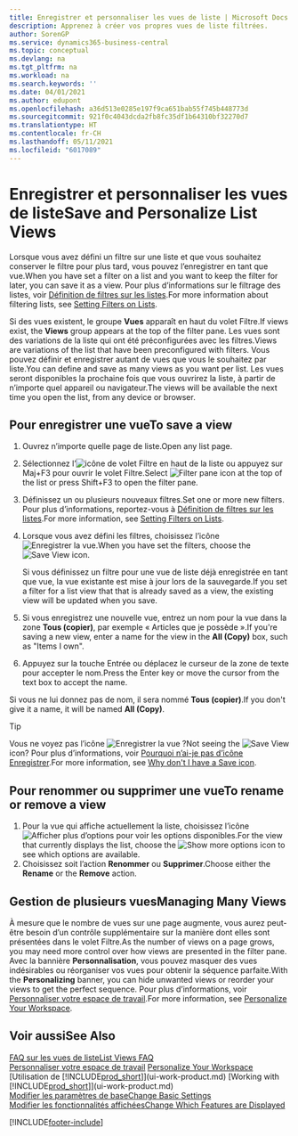 ```yaml
---
title: Enregistrer et personnaliser les vues de liste | Microsoft Docs
description: Apprenez à créer vos propres vues de liste filtrées.
author: SorenGP
ms.service: dynamics365-business-central
ms.topic: conceptual
ms.devlang: na
ms.tgt_pltfrm: na
ms.workload: na
ms.search.keywords: ''
ms.date: 04/01/2021
ms.author: edupont
ms.openlocfilehash: a36d513e0285e197f9ca651bab55f745b448773d
ms.sourcegitcommit: 921f0c4043dcda2fb8fc35df1b64310bf32270d7
ms.translationtype: HT
ms.contentlocale: fr-CH
ms.lasthandoff: 05/11/2021
ms.locfileid: "6017089"
---
```

# <a name="save-and-personalize-list-views"></a><span data-ttu-id="25c0d-103">Enregistrer et personnaliser les vues de liste</span><span class="sxs-lookup"><span data-stu-id="25c0d-103">Save and Personalize List Views</span></span>
<span data-ttu-id="25c0d-104">Lorsque vous avez défini un filtre sur une liste et que vous souhaitez conserver le filtre pour plus tard, vous pouvez l’enregistrer en tant que vue.</span><span class="sxs-lookup"><span data-stu-id="25c0d-104">When you have set a filter on a list and you want to keep the filter for later, you can save it as a view.</span></span> <span data-ttu-id="25c0d-105">Pour plus d’informations sur le filtrage des listes, voir [Définition de filtres sur les listes](ui-enter-criteria-filters.md#setting-filters-on-lists).</span><span class="sxs-lookup"><span data-stu-id="25c0d-105">For more information about filtering lists, see [Setting Filters on Lists](ui-enter-criteria-filters.md#setting-filters-on-lists).</span></span>

<span data-ttu-id="25c0d-106">Si des vues existent, le groupe **Vues** apparaît en haut du volet Filtre.</span><span class="sxs-lookup"><span data-stu-id="25c0d-106">If views exist, the **Views** group appears at the top of the filter pane.</span></span> <span data-ttu-id="25c0d-107">Les vues sont des variations de la liste qui ont été préconfigurées avec les filtres.</span><span class="sxs-lookup"><span data-stu-id="25c0d-107">Views are variations of the list that have been preconfigured with filters.</span></span> <span data-ttu-id="25c0d-108">Vous pouvez définir et enregistrer autant de vues que vous le souhaitez par liste.</span><span class="sxs-lookup"><span data-stu-id="25c0d-108">You can define and save as many views as you want per list.</span></span> <span data-ttu-id="25c0d-109">Les vues seront disponibles la prochaine fois que vous ouvrirez la liste, à partir de n’importe quel appareil ou navigateur.</span><span class="sxs-lookup"><span data-stu-id="25c0d-109">The views will be available the next time you open the list, from any device or browser.</span></span>

## <a name="to-save-a-view"></a><span data-ttu-id="25c0d-110">Pour enregistrer une vue</span><span class="sxs-lookup"><span data-stu-id="25c0d-110">To save a view</span></span>
1. <span data-ttu-id="25c0d-111">Ouvrez n’importe quelle page de liste.</span><span class="sxs-lookup"><span data-stu-id="25c0d-111">Open any list page.</span></span>
2. <span data-ttu-id="25c0d-112">Sélectionnez l’![icône de volet Filtre](media/open-filter-pane-icon.png "Icône de volet Filtre") en haut de la liste ou appuyez sur Maj+F3 pour ouvrir le volet Filtre.</span><span class="sxs-lookup"><span data-stu-id="25c0d-112">Select ![Filter pane icon](media/open-filter-pane-icon.png "Filter pane icon") at the top of the list or press Shift+F3 to open the filter pane.</span></span>
3. <span data-ttu-id="25c0d-113">Définissez un ou plusieurs nouveaux filtres.</span><span class="sxs-lookup"><span data-stu-id="25c0d-113">Set one or more new filters.</span></span> <span data-ttu-id="25c0d-114">Pour plus d’informations, reportez-vous à [Définition de filtres sur les listes](ui-enter-criteria-filters.md#setting-filters-on-lists).</span><span class="sxs-lookup"><span data-stu-id="25c0d-114">For more information, see [Setting Filters on Lists](ui-enter-criteria-filters.md#setting-filters-on-lists).</span></span>
4. <span data-ttu-id="25c0d-115">Lorsque vous avez défini les filtres, choisissez l’icône ![Enregistrer la vue](media/save_view_icon.png "Enregistrer la vue").</span><span class="sxs-lookup"><span data-stu-id="25c0d-115">When you have set the filters, choose the ![Save View](media/save_view_icon.png "Save View") icon.</span></span>

    <span data-ttu-id="25c0d-116">Si vous définissez un filtre pour une vue de liste déjà enregistrée en tant que vue, la vue existante est mise à jour lors de la sauvegarde.</span><span class="sxs-lookup"><span data-stu-id="25c0d-116">If you set a filter for a list view that that is already saved as a view, the existing view will be updated when you save.</span></span>
5. <span data-ttu-id="25c0d-117">Si vous enregistrez une nouvelle vue, entrez un nom pour la vue dans la zone **Tous (copier)**, par exemple « Articles que je possède ».</span><span class="sxs-lookup"><span data-stu-id="25c0d-117">If you're saving a new view, enter a name for the view in the **All (Copy)** box, such as "Items I own".</span></span>
6. <span data-ttu-id="25c0d-118">Appuyez sur la touche Entrée ou déplacez le curseur de la zone de texte pour accepter le nom.</span><span class="sxs-lookup"><span data-stu-id="25c0d-118">Press the Enter key or move the cursor from the text box to accept the name.</span></span>

<span data-ttu-id="25c0d-119">Si vous ne lui donnez pas de nom, il sera nommé **Tous (copier)**.</span><span class="sxs-lookup"><span data-stu-id="25c0d-119">If you don't give it a name, it will be named **All (Copy)**.</span></span>

> [!TIP]
> <span data-ttu-id="25c0d-120">Vous ne voyez pas l’icône ![Enregistrer la vue](media/save_view_icon.png "Enregistrer la vue") ?</span><span class="sxs-lookup"><span data-stu-id="25c0d-120">Not seeing the ![Save View](media/save_view_icon.png "Save View") icon?</span></span> <span data-ttu-id="25c0d-121">Pour plus d’informations, voir [Pourquoi n’ai-je pas d’icône Enregistrer](/dynamics365/business-central/ui-views-faq#save).</span><span class="sxs-lookup"><span data-stu-id="25c0d-121">For more information, see [Why don't I have a Save icon](/dynamics365/business-central/ui-views-faq#save).</span></span>

## <a name="to-rename-or-remove-a-view"></a><span data-ttu-id="25c0d-122">Pour renommer ou supprimer une vue</span><span class="sxs-lookup"><span data-stu-id="25c0d-122">To rename or remove a view</span></span>
1. <span data-ttu-id="25c0d-123">Pour la vue qui affiche actuellement la liste, choisissez l’icône ![Afficher plus d’options](media/show-more-options-icon.png "Afficher plus d’options") pour voir les options disponibles.</span><span class="sxs-lookup"><span data-stu-id="25c0d-123">For the view that currently displays the list, choose the ![Show more options](media/show-more-options-icon.png "Show more options") icon to see which options are available.</span></span>
2. <span data-ttu-id="25c0d-124">Choisissez soit l’action **Renommer** ou **Supprimer**.</span><span class="sxs-lookup"><span data-stu-id="25c0d-124">Choose either the **Rename** or the **Remove** action.</span></span>

## <a name="managing-many-views"></a><span data-ttu-id="25c0d-125">Gestion de plusieurs vues</span><span class="sxs-lookup"><span data-stu-id="25c0d-125">Managing Many Views</span></span>
<span data-ttu-id="25c0d-126">À mesure que le nombre de vues sur une page augmente, vous aurez peut-être besoin d’un contrôle supplémentaire sur la manière dont elles sont présentées dans le volet Filtre.</span><span class="sxs-lookup"><span data-stu-id="25c0d-126">As the number of views on a page grows, you may need more control over how views are presented in the filter pane.</span></span> <span data-ttu-id="25c0d-127">Avec la bannière **Personnalisation**, vous pouvez masquer des vues indésirables ou réorganiser vos vues pour obtenir la séquence parfaite.</span><span class="sxs-lookup"><span data-stu-id="25c0d-127">With the **Personalizing** banner, you can hide unwanted views or reorder your views to get the perfect sequence.</span></span> <span data-ttu-id="25c0d-128">Pour plus d’informations, voir [Personnaliser votre espace de travail](ui-personalization-user.md).</span><span class="sxs-lookup"><span data-stu-id="25c0d-128">For more information, see [Personalize Your Workspace](ui-personalization-user.md).</span></span>

## <a name="see-also"></a><span data-ttu-id="25c0d-129">Voir aussi</span><span class="sxs-lookup"><span data-stu-id="25c0d-129">See Also</span></span>
[<span data-ttu-id="25c0d-130">FAQ sur les vues de liste</span><span class="sxs-lookup"><span data-stu-id="25c0d-130">List Views FAQ</span></span>](ui-views-faq.yml)  
<span data-ttu-id="25c0d-131">[Personnaliser votre espace de travail](ui-personalization-user.md)  </span><span class="sxs-lookup"><span data-stu-id="25c0d-131">[Personalize Your Workspace](ui-personalization-user.md)  </span></span>  
<span data-ttu-id="25c0d-132">[Utilisation de [!INCLUDE[prod_short](includes/prod_short.md)]](ui-work-product.md)  </span><span class="sxs-lookup"><span data-stu-id="25c0d-132">[Working with [!INCLUDE[prod_short](includes/prod_short.md)]](ui-work-product.md)  </span></span>  
[<span data-ttu-id="25c0d-133">Modifier les paramètres de base</span><span class="sxs-lookup"><span data-stu-id="25c0d-133">Change Basic Settings</span></span>](ui-change-basic-settings.md)  
[<span data-ttu-id="25c0d-134">Modifier les fonctionnalités affichées</span><span class="sxs-lookup"><span data-stu-id="25c0d-134">Change Which Features are Displayed</span></span>](ui-experiences.md)  


[!INCLUDE[footer-include](includes/footer-banner.md)]